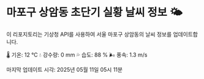 
# 마포구 상암동 초단기 실황 날씨 정보 🌤️

이 리포지토리는 기상청 API를 사용하여 서울 마포구 상암동의 날씨 정보를 업데이트합니다. 

🌡️ 기온: 12 ℃
💧 강수량: 0 mm
💦 습도: 88 %
🌬️ 풍속: 1.3 m/s

마지막 업데이트 시각: 2025년 05월 11일 05시 11분    

